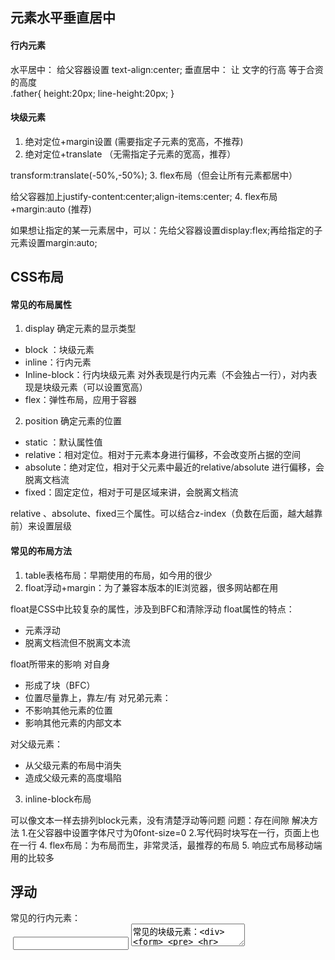 ## 元素水平垂直居中

#### 行内元素
水平居中：
给父容器设置 text-align:center;
垂直居中：
让 文字的行高 等于合资的高度  
.father{
    height:20px;
    line-height:20px;
}

#### 块级元素
1. 绝对定位+margin设置 (需要指定子元素的宽高，不推荐)
2. 绝对定位+translate （无需指定子元素的宽高，推荐）

transform:translate(-50%,-50%);
3. flex布局（但会让所有元素都居中）

给父容器加上justify-content:center;align-items:center;
4. flex布局+margin:auto (推荐)

如果想让指定的某一元素居中，可以：先给父容器设置display:flex;再给指定的子元素设置margin:auto;


## CSS布局
#### 常见的布局属性
1. display  确定元素的显示类型

- block ：块级元素
- inline：行内元素
- Inline-block：行内块级元素 对外表现是行内元素（不会独占一行），对内表现是块级元素（可以设置宽高）
- flex：弹性布局，应用于容器
2. position 确定元素的位置

- static ：默认属性值
- relative：相对定位。相对于元素本身进行偏移，不会改变所占据的空间
- absolute：绝对定位，相对于父元素中最近的relative/absolute 进行偏移，会脱离文档流
- fixed：固定定位，相对于可是区域来讲，会脱离文档流

relative 、absolute、fixed三个属性。可以结合z-index（负数在后面，越大越靠前）来设置层级

#### 常见的布局方法
1. table表格布局：早期使用的布局，如今用的很少
2. float浮动+margin：为了兼容本版本的IE浏览器，很多网站都在用

float是CSS中比较复杂的属性，涉及到BFC和清除浮动
float属性的特点：
- 元素浮动
- 脱离文档流但不脱离文本流

float所带来的影响
对自身
- 形成了块（BFC）
- 位置尽量靠上，靠左/有
对兄弟元素：
- 不影响其他元素的位置
- 影响其他元素的内部文本

对父级元素：
- 从父级元素的布局中消失
- 造成父级元素的高度塌陷


3. inline-block布局

可以像文本一样去排列block元素，没有清楚浮动等问题
问题：存在间隙  解决方法 1.在父容器中设置字体尺寸为0font-size=0 2.写代码时块写在一行，页面上也在一行
4. flex布局：为布局而生，非常灵活，最推荐的布局
5. 响应式布局移动端用的比较多


## 浮动

常见的行内元素：<span> <a> <br> <img> <input> <textarea>
常见的块级元素：<div> <form> <pre> <hr> <h1>~<h6>

行内元素 和 块级元素 是css对标签的分类  ，html对标签的分类是 容器级 和 文本级
容器级 ≈块级元素 ， 文本级≈行内元素 ，唯一差别 p属于文本级  却又是块级元素

行内元素 与 块级元素 通过display 可以转换

以上就是标准文档流的做法，如果我们想 并排 和 设置宽高 兼得 ，可以试试 行内块级元素 或者 脱离标准流
CSS中脱离文档流的方法 ：浮动 、 绝对定位 、固定定位

#### 浮动的性质
1. 浮动的元素脱离标准文档流
2. 浮动的原阿苏相互贴靠
3. 浮动的元素有 文本环绕 （或者说是 脱离文档流但不脱离 文本流）
4. 收缩

#### 清除浮动
1. 给浮动元素的容器（祖先元素） 增加高度
2. clear:both; 清除左右的浮动  但也会清除margin属性
3. 添加一个clear:both;的盒子，隔绝属性
4. 